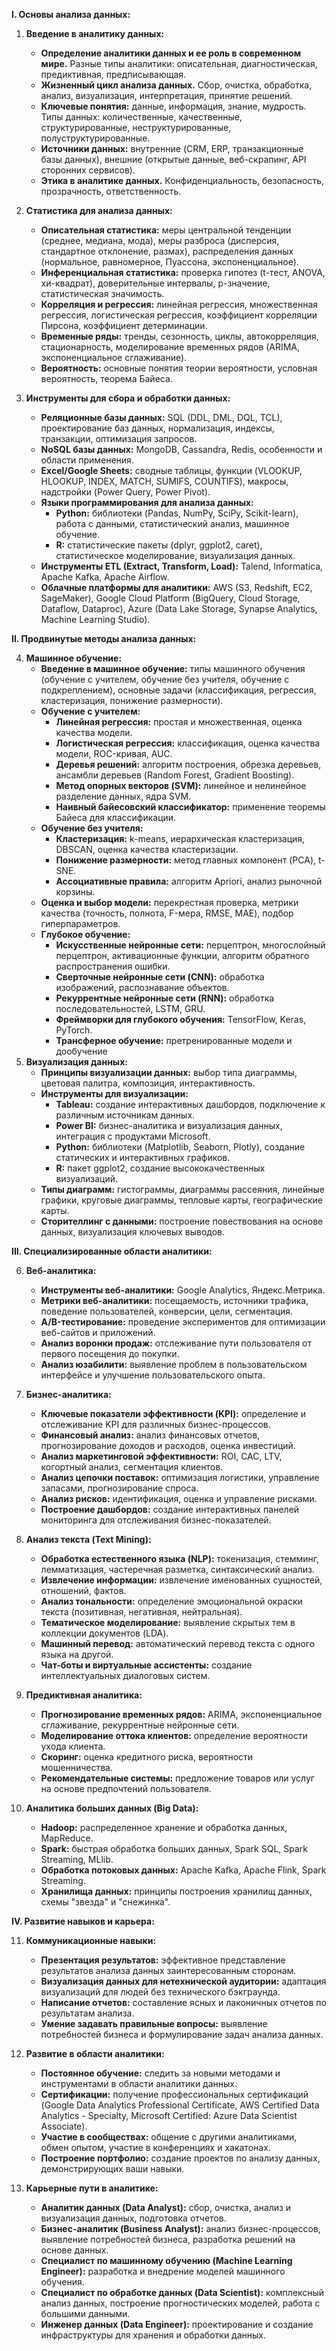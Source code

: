 **I. Основы анализа данных:**

1. **Введение в аналитику данных:**
    *   **Определение аналитики данных и ее роль в современном мире.** Разные типы аналитики: описательная, диагностическая, предиктивная, предписывающая.
    *   **Жизненный цикл анализа данных.** Сбор, очистка, обработка, анализ, визуализация, интерпретация, принятие решений.
    *   **Ключевые понятия:** данные, информация, знание, мудрость. Типы данных: количественные, качественные, структурированные, неструктурированные, полуструктурированные.
    *   **Источники данных:** внутренние (CRM, ERP, транзакционные базы данных), внешние (открытые данные, веб-скрапинг, API сторонних сервисов).
    *   **Этика в аналитике данных.** Конфиденциальность, безопасность, прозрачность, ответственность.

2. **Статистика для анализа данных:**
    *   **Описательная статистика:** меры центральной тенденции (среднее, медиана, мода), меры разброса (дисперсия, стандартное отклонение, размах), распределения данных (нормальное, равномерное, Пуассона, экспоненциальное).
    *   **Инференциальная статистика:** проверка гипотез (t-тест, ANOVA, хи-квадрат), доверительные интервалы, p-значение, статистическая значимость.
    *   **Корреляция и регрессия:** линейная регрессия, множественная регрессия, логистическая регрессия, коэффициент корреляции Пирсона, коэффициент детерминации.
    *   **Временные ряды:** тренды, сезонность, циклы, автокорреляция, стационарность, моделирование временных рядов (ARIMA, экспоненциальное сглаживание).
    *   **Вероятность:** основные понятия теории вероятности, условная вероятность, теорема Байеса.

3. **Инструменты для сбора и обработки данных:**
    *   **Реляционные базы данных:** SQL (DDL, DML, DQL, TCL), проектирование баз данных, нормализация, индексы, транзакции, оптимизация запросов.
    *   **NoSQL базы данных:** MongoDB, Cassandra, Redis, особенности и области применения.
    *   **Excel/Google Sheets:** сводные таблицы, функции (VLOOKUP, HLOOKUP, INDEX, MATCH, SUMIFS, COUNTIFS), макросы, надстройки (Power Query, Power Pivot).
    *   **Языки программирования для анализа данных:**
        *   **Python:** библиотеки (Pandas, NumPy, SciPy, Scikit-learn), работа с данными, статистический анализ, машинное обучение.
        *   **R:** статистические пакеты (dplyr, ggplot2, caret), статистическое моделирование, визуализация данных.
    *   **Инструменты ETL (Extract, Transform, Load):** Talend, Informatica, Apache Kafka, Apache Airflow.
    *   **Облачные платформы для аналитики:** AWS (S3, Redshift, EC2, SageMaker), Google Cloud Platform (BigQuery, Cloud Storage, Dataflow, Dataproc), Azure (Data Lake Storage, Synapse Analytics, Machine Learning Studio).

**II. Продвинутые методы анализа данных:**

4. **Машинное обучение:**
    *   **Введение в машинное обучение:** типы машинного обучения (обучение с учителем, обучение без учителя, обучение с подкреплением), основные задачи (классификация, регрессия, кластеризация, понижение размерности).
    *   **Обучение с учителем:**
        *   **Линейная регрессия:** простая и множественная, оценка качества модели.
        *   **Логистическая регрессия:** классификация, оценка качества модели, ROC-кривая, AUC.
        *   **Деревья решений:** алгоритм построения, обрезка деревьев, ансамбли деревьев (Random Forest, Gradient Boosting).
        *   **Метод опорных векторов (SVM):** линейное и нелинейное разделение данных, ядра SVM.
        *   **Наивный байесовский классификатор:** применение теоремы Байеса для классификации.
    *   **Обучение без учителя:**
        *   **Кластеризация:** k-means, иерархическая кластеризация, DBSCAN, оценка качества кластеризации.
        *   **Понижение размерности:** метод главных компонент (PCA), t-SNE.
        *   **Ассоциативные правила:** алгоритм Apriori, анализ рыночной корзины.
    *   **Оценка и выбор модели:** перекрестная проверка, метрики качества (точность, полнота, F-мера, RMSE, MAE), подбор гиперпараметров.
    *   **Глубокое обучение:**
        *   **Искусственные нейронные сети:** перцептрон, многослойный перцептрон, активационные функции, алгоритм обратного распространения ошибки.
        *   **Сверточные нейронные сети (CNN):** обработка изображений, распознавание объектов.
        *   **Рекуррентные нейронные сети (RNN):** обработка последовательностей, LSTM, GRU.
        *   **Фреймворки для глубокого обучения:** TensorFlow, Keras, PyTorch.
        *   **Трансферное обучение:** претренированные модели и дообучение
5. **Визуализация данных:**
    *   **Принципы визуализации данных:** выбор типа диаграммы, цветовая палитра, композиция, интерактивность.
    *   **Инструменты для визуализации:**
        *   **Tableau:** создание интерактивных дашбордов, подключение к различным источникам данных.
        *   **Power BI:** бизнес-аналитика и визуализация данных, интеграция с продуктами Microsoft.
        *   **Python:** библиотеки (Matplotlib, Seaborn, Plotly), создание статических и интерактивных графиков.
        *   **R:** пакет ggplot2, создание высококачественных визуализаций.
    *   **Типы диаграмм:** гистограммы, диаграммы рассеяния, линейные графики, круговые диаграммы, тепловые карты, географические карты.
    *   **Сторителлинг с данными:** построение повествования на основе данных, визуализация ключевых выводов.

**III. Специализированные области аналитики:**

6. **Веб-аналитика:**
    *   **Инструменты веб-аналитики:** Google Analytics, Яндекс.Метрика.
    *   **Метрики веб-аналитики:** посещаемость, источники трафика, поведение пользователей, конверсии, цели, сегментация.
    *   **A/B-тестирование:** проведение экспериментов для оптимизации веб-сайтов и приложений.
    *   **Анализ воронки продаж:** отслеживание пути пользователя от первого посещения до покупки.
    *   **Анализ юзабилити:** выявление проблем в пользовательском интерфейсе и улучшение пользовательского опыта.

7. **Бизнес-аналитика:**
    *   **Ключевые показатели эффективности (KPI):** определение и отслеживание KPI для различных бизнес-процессов.
    *   **Финансовый анализ:** анализ финансовых отчетов, прогнозирование доходов и расходов, оценка инвестиций.
    *   **Анализ маркетинговой эффективности:** ROI, CAC, LTV, когортный анализ, сегментация клиентов.
    *   **Анализ цепочки поставок:** оптимизация логистики, управление запасами, прогнозирование спроса.
    *   **Анализ рисков:** идентификация, оценка и управление рисками.
    *   **Построение дашбордов:** создание интерактивных панелей мониторинга для отслеживания бизнес-показателей.

8. **Анализ текста (Text Mining):**
    *   **Обработка естественного языка (NLP):** токенизация, стемминг, лемматизация, частеречная разметка, синтаксический анализ.
    *   **Извлечение информации:** извлечение именованных сущностей, отношений, фактов.
    *   **Анализ тональности:** определение эмоциональной окраски текста (позитивная, негативная, нейтральная).
    *   **Тематическое моделирование:** выявление скрытых тем в коллекции документов (LDA).
    *   **Машинный перевод:** автоматический перевод текста с одного языка на другой.
    *   **Чат-боты и виртуальные ассистенты:** создание интеллектуальных диалоговых систем.

9. **Предиктивная аналитика:**
    *   **Прогнозирование временных рядов:** ARIMA, экспоненциальное сглаживание, рекуррентные нейронные сети.
    *   **Моделирование оттока клиентов:** определение вероятности ухода клиента.
    *   **Скоринг:** оценка кредитного риска, вероятности мошенничества.
    *   **Рекомендательные системы:** предложение товаров или услуг на основе предпочтений пользователя.

10. **Аналитика больших данных (Big Data):**
    * **Hadoop:** распределенное хранение и обработка данных, MapReduce.
    * **Spark:** быстрая обработка больших данных, Spark SQL, Spark Streaming, MLlib.
    * **Обработка потоковых данных:** Apache Kafka, Apache Flink, Spark Streaming.
    * **Хранилища данных:** принципы построения хранилищ данных, схемы "звезда" и "снежинка".

**IV. Развитие навыков и карьера:**

11. **Коммуникационные навыки:**
    *   **Презентация результатов:** эффективное представление результатов анализа данных заинтересованным сторонам.
    *   **Визуализация данных для нетехнической аудитории:** адаптация визуализаций для людей без технического бэкграунда.
    *   **Написание отчетов:** составление ясных и лаконичных отчетов по результатам анализа.
    *   **Умение задавать правильные вопросы:** выявление потребностей бизнеса и формулирование задач анализа данных.

12. **Развитие в области аналитики:**
    *   **Постоянное обучение:** следить за новыми методами и инструментами в области аналитики данных.
    *   **Сертификации:** получение профессиональных сертификаций (Google Data Analytics Professional Certificate, AWS Certified Data Analytics - Specialty, Microsoft Certified: Azure Data Scientist Associate).
    *   **Участие в сообществах:** общение с другими аналитиками, обмен опытом, участие в конференциях и хакатонах.
    *   **Построение портфолио:** создание проектов по анализу данных, демонстрирующих ваши навыки.

13. **Карьерные пути в аналитике:**
    *   **Аналитик данных (Data Analyst):** сбор, очистка, анализ и визуализация данных, подготовка отчетов.
    *   **Бизнес-аналитик (Business Analyst):** анализ бизнес-процессов, выявление потребностей бизнеса, разработка решений на основе данных.
    *   **Специалист по машинному обучению (Machine Learning Engineer):** разработка и внедрение моделей машинного обучения.
    *   **Специалист по обработке данных (Data Scientist):** комплексный анализ данных, построение прогностических моделей, работа с большими данными.
    *   **Инженер данных (Data Engineer):** проектирование и создание инфраструктуры для хранения и обработки данных.
